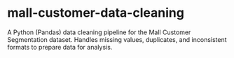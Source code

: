 # mall-customer-data-cleaning
A Python (Pandas) data cleaning pipeline for the Mall Customer Segmentation dataset. Handles missing values, duplicates, and inconsistent formats to prepare data for analysis.
